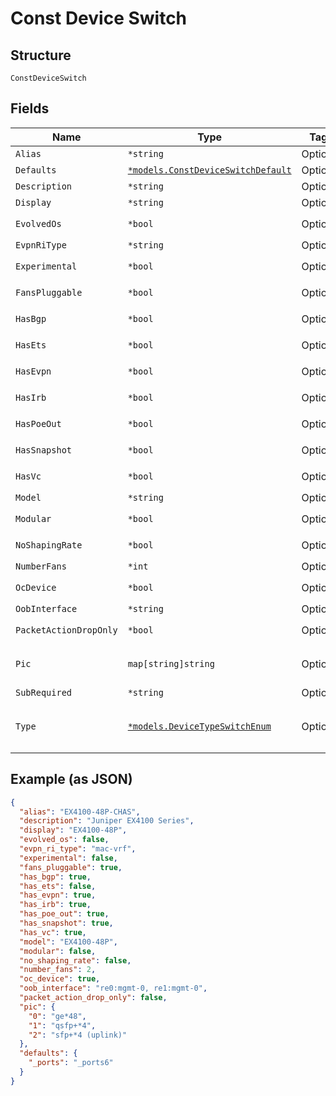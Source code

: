 
# Const Device Switch

## Structure

`ConstDeviceSwitch`

## Fields

| Name | Type | Tags | Description |
|  --- | --- | --- | --- |
| `Alias` | `*string` | Optional | - |
| `Defaults` | [`*models.ConstDeviceSwitchDefault`](../../doc/models/const-device-switch-default.md) | Optional | - |
| `Description` | `*string` | Optional | - |
| `Display` | `*string` | Optional | - |
| `EvolvedOs` | `*bool` | Optional | **Default**: `false` |
| `EvpnRiType` | `*string` | Optional | - |
| `Experimental` | `*bool` | Optional | **Default**: `false` |
| `FansPluggable` | `*bool` | Optional | **Default**: `false` |
| `HasBgp` | `*bool` | Optional | **Default**: `false` |
| `HasEts` | `*bool` | Optional | **Default**: `false` |
| `HasEvpn` | `*bool` | Optional | **Default**: `false` |
| `HasIrb` | `*bool` | Optional | **Default**: `false` |
| `HasPoeOut` | `*bool` | Optional | **Default**: `false` |
| `HasSnapshot` | `*bool` | Optional | **Default**: `true` |
| `HasVc` | `*bool` | Optional | **Default**: `true` |
| `Model` | `*string` | Optional | - |
| `Modular` | `*bool` | Optional | **Default**: `false` |
| `NoShapingRate` | `*bool` | Optional | **Default**: `false` |
| `NumberFans` | `*int` | Optional | - |
| `OcDevice` | `*bool` | Optional | **Default**: `false` |
| `OobInterface` | `*string` | Optional | - |
| `PacketActionDropOnly` | `*bool` | Optional | **Default**: `false` |
| `Pic` | `map[string]string` | Optional | Object Key is the PIC number |
| `SubRequired` | `*string` | Optional | - |
| `Type` | [`*models.DeviceTypeSwitchEnum`](../../doc/models/device-type-switch-enum.md) | Optional | Device Type. enum: `switch` |

## Example (as JSON)

```json
{
  "alias": "EX4100-48P-CHAS",
  "description": "Juniper EX4100 Series",
  "display": "EX4100-48P",
  "evolved_os": false,
  "evpn_ri_type": "mac-vrf",
  "experimental": false,
  "fans_pluggable": true,
  "has_bgp": true,
  "has_ets": false,
  "has_evpn": true,
  "has_irb": true,
  "has_poe_out": true,
  "has_snapshot": true,
  "has_vc": true,
  "model": "EX4100-48P",
  "modular": false,
  "no_shaping_rate": false,
  "number_fans": 2,
  "oc_device": true,
  "oob_interface": "re0:mgmt-0, re1:mgmt-0",
  "packet_action_drop_only": false,
  "pic": {
    "0": "ge*48",
    "1": "qsfp+*4",
    "2": "sfp+*4 (uplink)"
  },
  "defaults": {
    "_ports": "_ports6"
  }
}
```

